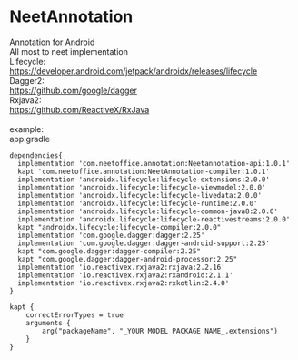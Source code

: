# NeetAnnotation
Annotation for Android<br>
All most to neet implementation<br>
Lifecycle:<br>
https://developer.android.com/jetpack/androidx/releases/lifecycle<br>
Dagger2:<br>
https://github.com/google/dagger<br>
Rxjava2:<br>
https://github.com/ReactiveX/RxJava<br>
<br>
example:<br>
app.gradle<br>
```
dependencies{
  implementation 'com.neetoffice.annotation:Neetannotation-api:1.0.1'
  kapt 'com.neetoffice.annotation:NeetAnnotation-compiler:1.0.1'
  implementation 'androidx.lifecycle:lifecycle-extensions:2.0.0'
  implementation 'androidx.lifecycle:lifecycle-viewmodel:2.0.0'
  implementation 'androidx.lifecycle:lifecycle-livedata:2.0.0'
  implementation 'androidx.lifecycle:lifecycle-runtime:2.0.0'
  implementation 'androidx.lifecycle:lifecycle-common-java8:2.0.0'
  implementation 'androidx.lifecycle:lifecycle-reactivestreams:2.0.0'
  kapt "androidx.lifecycle:lifecycle-compiler:2.0.0"
  implementation 'com.google.dagger:dagger:2.25'
  implementation 'com.google.dagger:dagger-android-support:2.25'
  kapt "com.google.dagger:dagger-compiler:2.25"
  kapt "com.google.dagger:dagger-android-processor:2.25"
  implementation 'io.reactivex.rxjava2:rxjava:2.2.16'
  implementation 'io.reactivex.rxjava2:rxandroid:2.1.1'
  implementation 'io.reactivex.rxjava2:rxkotlin:2.4.0'
}

kapt {
    correctErrorTypes = true
    arguments {
        arg("packageName", "_YOUR MODEL PACKAGE NAME_.extensions")
    }
}
```
